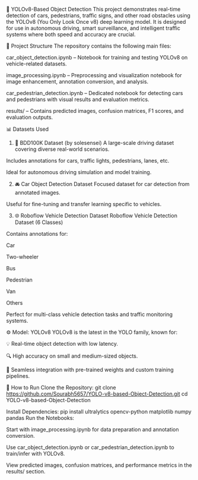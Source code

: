 🚗 YOLOv8-Based Object Detection
This project demonstrates real-time detection of cars, pedestrians, traffic signs, and other road obstacles using the YOLOv8 (You Only Look Once v8) deep learning model. It is designed for use in autonomous driving, smart surveillance, and intelligent traffic systems where both speed and accuracy are crucial.

📂 Project Structure
The repository contains the following main files:

car_object_detection.ipynb – Notebook for training and testing YOLOv8 on vehicle-related datasets.

image_processing.ipynb – Preprocessing and visualization notebook for image enhancement, annotation conversion, and analysis.

car_pedestrian_detection.ipynb – Dedicated notebook for detecting cars and pedestrians with visual results and evaluation metrics.

results/ – Contains predicted images, confusion matrices, F1 scores, and evaluation outputs.

📊 Datasets Used
1. 🧠 BDD100K Dataset (by solesensei)
A large-scale driving dataset covering diverse real-world scenarios.

Includes annotations for cars, traffic lights, pedestrians, lanes, etc.

Ideal for autonomous driving simulation and model training.

2. 🚘 Car Object Detection Dataset
Focused dataset for car detection from annotated images.

Useful for fine-tuning and transfer learning specific to vehicles.

3. 🌐 Roboflow Vehicle Detection Dataset
Roboflow Vehicle Detection Dataset (6 Classes)

Contains annotations for:

Car

Two-wheeler

Bus

Pedestrian

Van

Others

Perfect for multi-class vehicle detection tasks and traffic monitoring systems.

⚙️ Model: YOLOv8
YOLOv8 is the latest in the YOLO family, known for:

💡 Real-time object detection with low latency.

🔍 High accuracy on small and medium-sized objects.

🧠 Seamless integration with pre-trained weights and custom training pipelines.

🚀 How to Run
Clone the Repository:
git clone https://github.com/Sourabh5657/YOLO-v8-based-Object-Detection.git
cd YOLO-v8-based-Object-Detection

Install Dependencies:
pip install ultralytics opencv-python matplotlib numpy pandas
Run the Notebooks:

Start with image_processing.ipynb for data preparation and annotation conversion.

Use car_object_detection.ipynb or car_pedestrian_detection.ipynb to train/infer with YOLOv8.

View predicted images, confusion matrices, and performance metrics in the results/ section.
